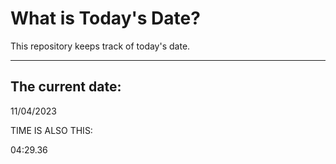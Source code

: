 # What is Today's Date?
This repository keeps track of today's date.
* * *
 
## The current date:  
 11/04/2023 
  
  
 TIME IS ALSO THIS: 
  
 04:29.36 
  
  
